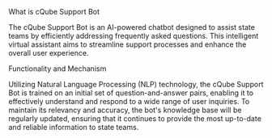 What is cQube Support Bot

The cQube Support Bot is an AI-powered chatbot designed to assist state teams by efficiently addressing frequently asked questions. This intelligent virtual assistant aims to streamline support processes and enhance the overall user experience.

Functionality and Mechanism

Utilizing Natural Language Processing (NLP) technology, the cQube Support Bot is trained on an initial set of question-and-answer pairs, enabling it to effectively understand and respond to a wide range of user inquiries. To maintain its relevancy and accuracy, the bot's knowledge base will be regularly updated, ensuring that it continues to provide the most up-to-date and reliable information to state teams.
